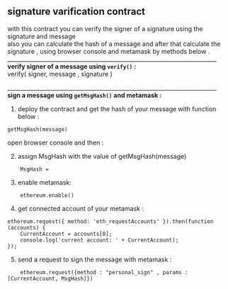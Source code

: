 ## **signature varification contract**

with this contract you can verify the signer of a signature using the signature and message <br />
also you can calculate the hash of a message and after that calculate the signature , using browser console and metamask by methods below . <br />
__________________________________________________________________________ <br />
**verify signer of a message using `verify()` :** <br />
    verify( signer,  message  , signature ) 

__________________________________________________________________________ <br />
**sign a message using `getMsgHash()` and metamask :**

1) deploy the contract and get the hash of your message with function below : <br />
```
getMsgHash(message)
```

open browser console and then :

2) assign MsgHash with the value of getMsgHash(message)  <br />
```
    MsgHash =  
```

3) enable metamask: <br />
```
    ethereum.enable()  
```

4) get connected account of your metamask :  <br />
```
ethereum.request({ method: 'eth_requestAccounts' }).then(function (accounts) {  
    CurrentAccount = accounts[0];  
    console.log('current account: ' + CurrentAccount); 
}); 
```

5) send a request to sign the message with metamask :  <br />
```
    ethereum.request({method : "personal_sign" , params : [CurrentAccount, MsgHash]})  
```

